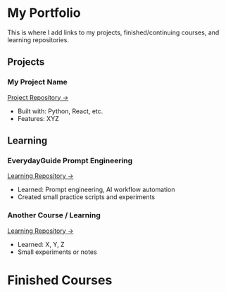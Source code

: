 # My Portfolio

This is where I add links to my projects, finished/continuing courses, and learning repositories.

## Projects

### My Project Name
[Project Repository →](https://github.com/yourusername/my-project)
- Built with: Python, React, etc.
- Features: XYZ

## Learning

### EverydayGuide Prompt Engineering
[Learning Repository →](https://github.com/yourusername/learning-prompt-engineering)
- Learned: Prompt engineering, AI workflow automation
- Created small practice scripts and experiments

### Another Course / Learning
[Learning Repository →](https://github.com/yourusername/another-course)
- Learned: X, Y, Z
- Small experiments or notes

# Finished Courses

